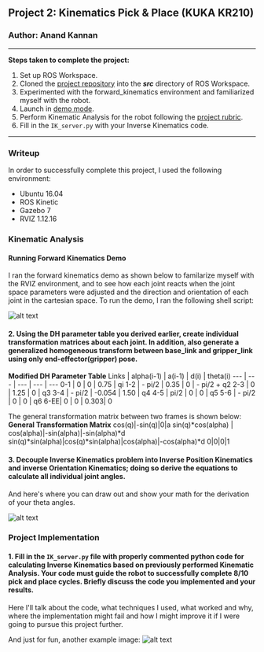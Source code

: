 ## Project 2: Kinematics Pick & Place (KUKA KR210)
### Author: Anand Kannan
---


**Steps taken to complete the project:**


1. Set up ROS Workspace.
2. Cloned the [project repository](https://github.com/udacity/RoboND-Kinematics-Project) into the ***src*** directory of  ROS Workspace.
3. Experimented with the forward_kinematics environment and familiarized myself with the robot.
4. Launch in [demo mode](https://classroom.udacity.com/nanodegrees/nd209/parts/7b2fd2d7-e181-401e-977a-6158c77bf816/modules/8855de3f-2897-46c3-a805-628b5ecf045b/lessons/91d017b1-4493-4522-ad52-04a74a01094c/concepts/ae64bb91-e8c4-44c9-adbe-798e8f688193).
5. Perform Kinematic Analysis for the robot following the [project rubric](https://review.udacity.com/#!/rubrics/972/view).
6. Fill in the `IK_server.py` with your Inverse Kinematics code. 


[//]: # (Image References)

[image1]: ./misc_images/misc1.png
[image2]: ./misc_images/misc3.png
[image3]: ./misc_images/misc2.png

---
### Writeup
In order to successfully complete this project, I used the following environment:
- Ubuntu 16.04
- ROS Kinetic
- Gazebo 7
- RVIZ 1.12.16


### Kinematic Analysis
#### Running Forward Kinematics Demo
I ran the forward kinematics demo as shown below to familarize myself with the RVIZ environment, and to see how each joint reacts when the joint space parameters were adjusted and the direction and orientation of each joint in the cartesian space. To run the demo, I ran the following shell script: 

![alt text][image1]

#### 2. Using the DH parameter table you derived earlier, create individual transformation matrices about each joint. In addition, also generate a generalized homogeneous transform between base_link and gripper_link using only end-effector(gripper) pose.

**Modified DH Parameter Table**
Links | alpha(i-1) | a(i-1) | d(i) | theta(i)
--- | ---     | ---    | ---  | ---
0-1 | 0       | 0      | 0.75 | qi
1-2 | - pi/2  | 0.35   | 0    | - pi/2 + q2
2-3 | 0       | 1.25   | 0    | q3
3-4 |  - pi/2 | -0.054 | 1.50 | q4
4-5 | pi/2    | 0      | 0    | q5
5-6 | - pi/2  | 0      | 0    | q6
6-EE| 0       | 0      | 0.303| 0

The general transformation matrix between two frames is shown below:
**General Transformation Matrix**
cos(q)|-sin(q)|0|a
sin(q)*cos(alpha) | cos(alpha)|-sin(alpha)|-sin(alpha)*d
sin(q)*sin(alpha)|cos(q)*sin(alpha)|cos(alpha)|-cos(alpha)*d
0|0|0|1
#### 3. Decouple Inverse Kinematics problem into Inverse Position Kinematics and inverse Orientation Kinematics; doing so derive the equations to calculate all individual joint angles.

And here's where you can draw out and show your math for the derivation of your theta angles.

![alt text][image2]

### Project Implementation

#### 1. Fill in the `IK_server.py` file with properly commented python code for calculating Inverse Kinematics based on previously performed Kinematic Analysis. Your code must guide the robot to successfully complete 8/10 pick and place cycles. Briefly discuss the code you implemented and your results. 


Here I'll talk about the code, what techniques I used, what worked and why, where the implementation might fail and how I might improve it if I were going to pursue this project further.


And just for fun, another example image:
![alt text][image3]


